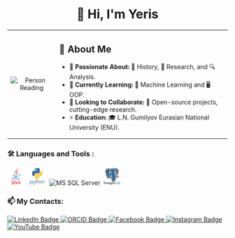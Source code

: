 <h1 align="center">👋 Hi, I'm <b>Yeris</b></h1>

<table>
  <tr>
    <td>
      <div align="center">
        <img src="https://media.giphy.com/media/xT9IgG50Fb7Mi0prBC/giphy.gif" width="300" alt="Person Reading"/>
      </div>
    </td>
    <td>
      <h2>👀 About Me</h2>
      <ul>
        <li>🔎 <b>Passionate About:</b> 📜 History, 📖 Research, and 🔍 Analysis.</li>
        <li>🌱 <b>Currently Learning:</b> 📘 Machine Learning and 🖥️ OOP.</li>
        <li>🤝 <b>Looking to Collaborate:</b> 🚀 Open-source projects, cutting-edge research.</li>
        <li>⚡ <b>Education:</b> 🎓 L.N. Gumilyov Eurasian National University (ENU).</li>
      </ul>
    </td>
  </tr>
</table>


<!---
Yerassyl04/Yerassyl04 is a ✨ special ✨ repository because its `README.md` (this file) appears on your GitHub profile.
You can click the Preview link to take a look at your changes.
--->

### :hammer_and_wrench: Languages and Tools :
<div> <img src="https://github.com/devicons/devicon/blob/master/icons/java/java-original-wordmark.svg" title="Java" alt="Java" width="40" height="40"/>&nbsp; <img src="https://github.com/devicons/devicon/blob/master/icons/python/python-original-wordmark.svg" title="Python" alt="Python" width="40" height="40"/>&nbsp; <img src="https://img.icons8.com/color/48/000000/microsoft-sql-server.png" title="MS SQL Server" alt="MS SQL Server" width="40" height="40"/>&nbsp; <img src="https://github.com/devicons/devicon/blob/master/icons/postgresql/postgresql-original-wordmark.svg" title="PostgreSQL" alt="PostgreSQL" width="40" height="40"/>&nbsp; </div>

### :mailbox: My Contacts:
<div id="badges">
  <a href="https://www.linkedin.com/in/ерасыл-искаков-2037a2283" target="_blank">
    <img src="https://img.shields.io/badge/LinkedIn-blue?style=for-the-badge&logo=linkedin&logoColor=white" alt="LinkedIn Badge"/>
  </a>
  <a href="https://orcid.org/0009-0001-8723-3688" target="_blank">
    <img src="https://img.shields.io/badge/ORCID-green?style=for-the-badge&logo=orcid&logoColor=white" alt="ORCID Badge"/>
  </a>
  <a href="https://www.facebook.com/thisyerassyl" target="_blank">
    <img src="https://img.shields.io/badge/Facebook-blue?style=for-the-badge&logo=facebook&logoColor=white" alt="Facebook Badge"/>
  </a>
  <a href="https://www.instagram.com/thisyerassyl/" target="_blank">
    <img src="https://img.shields.io/badge/Instagram-purple?style=for-the-badge&logo=instagram&logoColor=white" alt="Instagram Badge"/>
  </a>
  <a href="your-youtube-URL" target="_blank">
    <img src="https://img.shields.io/badge/YouTube-red?style=for-the-badge&logo=youtube&logoColor=white" alt="YouTube Badge"/>
  </a>
</div>
